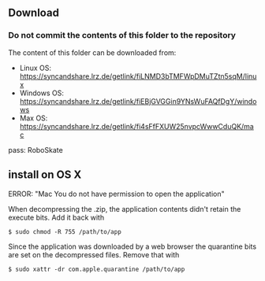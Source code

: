 ## Download
### Do not commit the contents of this folder to the repository

The content of this folder can be downloaded from: 

* Linux OS: https://syncandshare.lrz.de/getlink/fiLNMD3bTMFWpDMuTZtn5sqM/linux 
* Windows OS: https://syncandshare.lrz.de/getlink/fiEBjGVGGin9YNsWuFAQfDgY/windows
* Max OS: https://syncandshare.lrz.de/getlink/fi4sFfFXUW25nvpcWwwCduQK/mac

pass: RoboSkate



## install on OS X

ERROR: "Mac You do not have permission to open the application"

When decompressing the .zip, the application contents didn't retain the execute bits. Add it back with 
```
$ sudo chmod -R 755 /path/to/app
```
Since the application was downloaded by a web browser the quarantine bits are set on the decompressed files. Remove that with 
```
$ sudo xattr -dr com.apple.quarantine /path/to/app
```